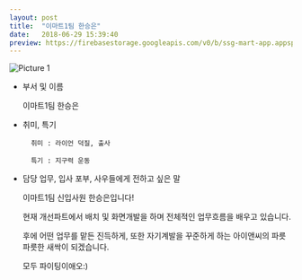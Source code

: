 ```yaml
---
layout: post
title:  "이마트1팀 한승은"
date:   2018-06-29 15:39:40
preview: https://firebasestorage.googleapis.com/v0/b/ssg-mart-app.appspot.com/o/%EB%8F%99%EA%B8%B0%EC%82%AC%EC%A7%84%2F191929.jpg?alt=media&token=353657b0-7290-4c7a-8110-9f0f9359f425
---
```


![Picture 1](https://firebasestorage.googleapis.com/v0/b/ssg-mart-app.appspot.com/o/%EC%85%80%EC%B9%B4%2F%ED%95%9C%EC%8A%B9%EC%9D%80.jpg?alt=media&token=da511014-210f-481b-a4ec-f07f0854333d)


* 부서 및 이름
    
    이마트1팀 한승은

* 취미, 특기

        취미 : 라이언 덕질, 출사
   
        특기 : 지구력 운동

* 담당 업무, 입사 포부, 사우들에게 전하고 싶은 말
 
    이마트1팀 신입사원 한승은입니다! 
    
    현재 개선파트에서 배치 및 화면개발을 하며 전체적인 업무흐름을 배우고 있습니다. 
    
    후에 어떤 업무를 맡든 진득하게, 또한 자기계발을 꾸준하게 하는 아이앤씨의 파릇파릇한 새싹이 되겠습니다.
    
    모두 파이팅이애오:)
